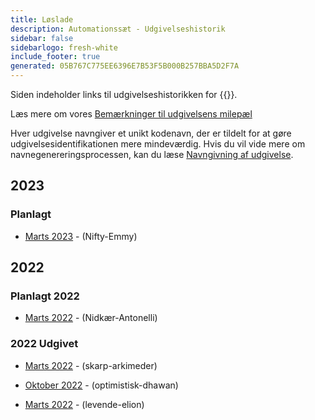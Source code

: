 ```yaml
---
title: Løslade
description: Automationssæt - Udgivelseshistorik
sidebar: false
sidebarlogo: fresh-white
include_footer: true
generated: 05B767C775EE6396E7B53F5B000B257BBA5D2F7A
---
```


Siden indeholder links til udgivelseshistorikken for {{<product-name>}}.

Læs mere om vores [Bemærkninger til udgivelsens milepæl](/da/releases/milestones)

Hver udgivelse navngiver et unikt kodenavn, der er tildelt for at gøre udgivelsesidentifikationen mere mindeværdig. Hvis du vil vide mere om navnegenereringsprocessen, kan du læse [Navngivning af udgivelse](/da/releases/naming).

## 2023

### Planlagt

- [Marts 2023](/da/releases/january-2023) - (Nifty-Emmy)

## 2022

### Planlagt 2022

- [Marts 2022](/da/releases/december-2022) - (Nidkær-Antonelli)

### 2022 Udgivet

- [Marts 2022](/da/releases/november-2022) - (skarp-arkimeder)

- [Oktober 2022](/da/releases/october-2022) - (optimistisk-dhawan)

- [Marts 2022](/da/releases/september-2022) - (levende-elion)
